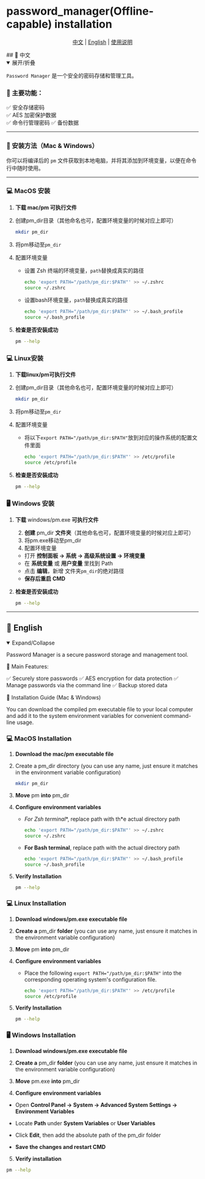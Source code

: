 # password_manager(Offline-capable) installation

<p align="center">
  <a href="#zh">中文</a> | <a href="#en">English</a> |  <a href="https://github.com/mike120200/password_manager/blob/main/README-use.md">使用说明</a>
</p>
## <a id="zh"></a>📌 中文
<details open>
<summary>展开/折叠</summary>

`Password Manager` 是一个安全的密码存储和管理工具。

### 📌 主要功能：
✅ 安全存储密码  
✅ AES 加密保护数据  
✅ 命令行管理密码
✅ 备份数据

---

### 🚀 安装方法（Mac & Windows）
你可以将编译后的 `pm` 文件获取到本地电脑，并将其添加到环境变量，以便在命令行中随时使用。

---

### **💻 MacOS 安装**
1. **下载 mac/pm 可执行文件**

2. 创建pm_dir目录（其他命名也可，配置环境变量的时候对应上即可）

   ```sh
   mkdir pm_dir
   ```

3. 将pm移动至`pm_dir`

4. 配置环境变量

    + 设置 Zsh 终端的环境变量，`path`替换成真实的路径

      ```sh
      echo 'export PATH="/path/pm_dir:$PATH"' >> ~/.zshrc
      source ~/.zshrc
      ```

    + 设置bash环境变量，`path`替换成真实的路径

      ```sh
      echo 'export PATH="/path/pm_dir:$PATH"' >> ~/.bash_profile
      source ~/.bash_profile
      ```

5. **检查是否安装成功**

    ```sh
    pm --help
    ```

### **💻 Linux安装**

1. **下载linux/pm可执行文件**

2. 创建pm_dir目录（其他命名也可，配置环境变量的时候对应上即可）

   ```sh
   mkdir pm_dir
   ```

3. 将pm移动至`pm_dir`

4. 配置环境变量

   + 将以下`export PATH="/path/pm_dir:$PATH"`放到对应的操作系统的配置文件里面

     ```sh
     echo 'export PATH="/path/pm_dir:$PATH"' >> /etc/profile
     source /etc/profile
     ```

5. **检查是否安装成功**

   ```sh
   pm --help
   ```



### **🖥️ Windows 安装**

1. **下载** windows/pm.exe **可执行文件**

 	2. **创建** pm_dir **文件夹**（其他命名也可，配置环境变量的时候对应上即可）
 	3. 将pm.exe移动至pm_dir
 	4. 配置环境变量
     + 打开 **控制面板 → 系统 → 高级系统设置 → 环境变量**
     + 在 **系统变量** 或 **用户变量** 里找到 Path
     + 点击 **编辑**，新增 文件夹`pm_dir`的绝对路径
     + **保存后重启 CMD**

5. **检查是否安装成功**

   ```sh
   pm --help
   ```



</details>

---
## <a id="en"></a>📌 English

<details open>  
<summary>Expand/Collapse</summary>  

Password Manager is a secure password storage and management tool.

📌 Main Features:

✅ Securely store passwords
✅ AES encryption for data protection
✅ Manage passwords via the command line
✅ Backup stored data

🚀 Installation Guide (Mac & Windows)

You can download the compiled pm executable file to your local computer and add it to the system environment variables for convenient command-line usage.

### 💻 MacOS Installation

 1. **Download the mac/pm executable file**

 2. Create a pm_dir directory (you can use any name, just ensure it matches in the environment variable configuration)

    ```sh
    mkdir pm_dir  
    ```

3.  **Move** pm **into** pm_dir

4. **Configure environment variables**

   + *For Zsh terminal**, replace path with th*e actual directory path

     ```sh
     echo 'export PATH="/path/pm_dir:$PATH"' >> ~/.zshrc  
     source ~/.zshrc 
     ```

   + **For Bash terminal**, replace path with the actual directory path

     ```sh
     echo 'export PATH="/path/pm_dir:$PATH"' >> ~/.bash_profile  
     source ~/.bash_profile 
     ```


5. **Verify Installation**

   ```sh
   pm --help 
   ```

### 💻 Linux Installation

1. **Download windows/pm.exe executable file**

2. **Create a** pm_dir **folder** (you can use any name, just ensure it matches in the environment variable configuration)

3. **Move** pm **into** pm_dir

4. **Configure environment variables**

   + Place the following `export PATH="/path/pm_dir:$PATH"` into the corresponding operating system's configuration file.

     ```sh
     echo 'export PATH="/path/pm_dir:$PATH"' >> /etc/profile
     source /etc/profile
     ```

5. **Verify Installation**

   ```sh
   pm --help 
   ```

   

### **🖥️ Windows Installation**

1. **Download windows/pm.exe executable file**

2. **Create a** pm_dir **folder** (you can use any name, just ensure it matches in the environment variable configuration)

3. **Move** pm.exe **into** pm_dir

4. **Configure environment variables**

+ Open **Control Panel → System → Advanced System Settings → Environment Variables**

+ Locate **Path** under **System Variables** or **User Variables**

+ Click **Edit**, then add the absolute path of the pm_dir folder

+ **Save the changes and restart CMD**

5. **Verify installation**

```sh
pm --help 
```


​    

</details>

